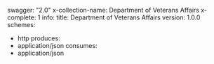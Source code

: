swagger: "2.0"
x-collection-name: Department of Veterans Affairs
x-complete: 1
info:
  title: Department of Veterans Affairs
  version: 1.0.0
schemes:
- http
produces:
- application/json
consumes:
- application/json